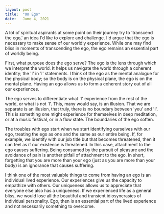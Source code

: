 ```yaml
---
layout: post
title:  "On Ego"
date:   June 4, 2021
---
```


A lot of spiritual aspirants at some point on their journey try to 'transcend
the ego,' an idea I'd like to explore and challenge.  I'd argue that the ego is
necessary to make sense of our worldly experience.  While one may find bliss in
moments of transcending the ego, the ego remains an essential part of worldly
being.

First, what purpose does the ego serve?  The ego is the lens through which we
interpret the world.  It helps us navigate the world through a coherent
identity; the 'I' in 'I' statements.  I think of the ego as the mental analogue
for the physical body; so the body is on the physical plane, the ego is on the
mental plane.  Having an ego allows us to form a coherent story out of all our
experiences.

The ego serves to differentiate what 'I' experience from the rest of the world,
or what is not 'I'.  This, many would say, is an illusion.  That we are separate
is an illusion, that truly, there is no boundary between 'you' and 'I'.  This is
something one might experience for themselves in deep meditation, or at a music
festival, or in a flow state.  The boundaries of the ego soften.

The troubles with ego start when we start identifying ourselves with our ego,
treating the ego as one and the same as our entire being.  If, for example, we
identify with our job title but that becomes threatened, then it can feel as if
our existence is threatened.  In this case, attachment to the ego causes
suffering.  Being consumed by the pursuit of pleasure and the avoidance of pain
is another pitfall of attachment to the ego.  In short, forgetting that you are
more than your ego (just as you are more than your body) is an ignorance that
causes suffering.

I think one of the most valuable things to come from having an ego is an
individual lived experience.  Our experiences give us the capacity to empathize
with others.  Our uniqueness allows us to appreciate that everyone else also has
a uniqueness.  If we experienced life as a general bliss, we would lose all the
beautiful and transient idiosyncrasies of individual personality.  Ego, then is
an essential part of the lived experience and not necessarily something to
overcome.
